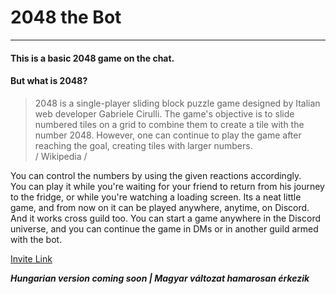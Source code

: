 # 2048 the Bot
---

#### This is a basic 2048 game on the chat.

#### But what is 2048?
> 2048 is a single-player sliding block puzzle game designed by Italian web developer Gabriele Cirulli. The game's objective is to slide numbered tiles on a grid to combine them to create a tile with the number 2048. However, one can continue to play the game after reaching the goal, creating tiles with larger numbers.  
> / Wikipedia /

You can control the numbers by using the given reactions accordingly.  
You can play it while you're waiting for your friend to return from his journey to the fridge, or while you're watching a loading screen. Its a neat little game, and from now on it can be played anywhere, anytime, on Discord.  
And it works cross guild too. You can start a game anywhere in the Discord universe, and you can continue the game in DMs or in another guild armed with the bot.

[Invite Link](https://discordapp.com/oauth2/authorize?client_id=570354704073359390&scope=bot&permissions=0)

***Hungarian version coming soon | Magyar változat hamarosan érkezik***
